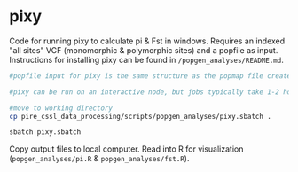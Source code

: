 pixy
================

Code for running pixy to calculate pi & Fst in windows. Requires an indexed "all sites" VCF (monomorphic & polymorphic sites) and a popfile as input. Instructions for installing pixy can be found in `/popgen_analyses/README.md`.

```bash
#popfile input for pixy is the same structure as the popmap file created/used for genotyping (just be sure to remove any individuals from this file if they were removed during the filter VCF process & to use the popmap file that accounts for cryptic structure, if there is any).

#pixy can be run on an interactive node, but jobs typically take 1-2 hours, so best to use sbatch file.

#move to working directory
cp pire_cssl_data_processing/scripts/popgen_analyses/pixy.sbatch .

sbatch pixy.sbatch
```

Copy output files to local computer. Read into R for visualization (`popgen_analyses/pi.R` & `popgen_analyses/fst.R`).
